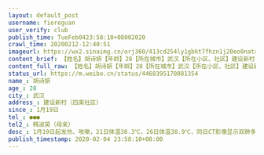 ```yaml
---
layout: default_post
username: fioreguan
user_verify: club
publish_time: TueFeb0423:58:10+08002020
crawl_time: 20200212-12:40:51
imageurl: https://wx2.sinaimg.cn/orj360/413cd254ly1gbkt7fhzn1j20eo0nataj.jpg,https://wx1.sinaimg.cn/orj360/413cd254ly1gbkt7filedj20g70a8jt0.jpg,https://wx4.sinaimg.cn/orj360/413cd254ly1gbkt7fl1xsj20fs0arju6.jpg,https://wx1.sinaimg.cn/orj360/413cd254ly1gbkt7fl9q7j20cc07wwgb.jpg,https://wx2.sinaimg.cn/orj360/413cd254ly1gbkt7fpivpj20go0hztci.jpg,https://wx2.sinaimg.cn/orj360/413cd254ly1gbkt7fuf6xj20em0jw429.jpg,https://wx4.sinaimg.cn/orj360/413cd254ly1gbkt7fqunxj20gk0jldjw.jpg
content_brief: 【姓名】胡诗妍【年龄】28【所在城市】武汉【所在小区、社区】建设新村（四美社区）【患病时间】1月19日【病情描述】1月19日起发热、咳嗽，21日体温38.3℃，26日体温38.9℃，同日CT影像显示双肺多发斑片状高密度影，初步诊断为病毒性肺炎感染病变，31日CT影像复查显示肺部病灶明显增加。同时，全 ...全文
content_full_raw: 【姓名】胡诗妍【年龄】28【所在城市】武汉【所在小区、社区】建设新村（四美社区）【患病时间】1月19日【病情描述】1月19日起发热、咳嗽，21日体温38.3℃，26日体温38.9℃，同日CT影像显示双肺多发斑片状高密度影，初步诊断为病毒性肺炎感染病变，31日CT影像复查显示肺部病灶明显增加。同时，全血细胞计数+CRP检测结果及多项身体症状与新型冠状病毒肺炎十分相似。2月2日核酸测试结果意外呈阴性。病人在等待核酸测试的漫长过程中病情加重，目前呼吸困难，需要吸氧维持。相关诊断书、CT照片等见后【联系方式】●●●【其他紧急联系人】韩淑英（母亲）
status_url: https://m.weibo.cn/status/4468395170881354
name_: 胡诗妍
age_: 28
city_: 武汉
address_: 建设新村（四美社区）
since_: 1月19日
tel_: ●●●
tel2_: 韩淑英（母亲）
desc_: 1月19日起发热、咳嗽，21日体温38.3℃，26日体温38.9℃，同日CT影像显示双肺多发斑片状高密度影，初步诊断为病毒性肺炎感染病变，31日CT影像复查显示肺部病灶明显增加。同时，全血细胞计数+CRP检测结果及多项身体症状与新型冠状病毒肺炎十分相似。2月2日核酸测试结果意外呈阴性。病人在等待核酸测试的漫长过程中病情加重，目前呼吸困难，需要吸氧维持。相关诊断书、CT照片等见后
publish_timestamp: 2020-02-04 23:58:10+08:00
---
```

